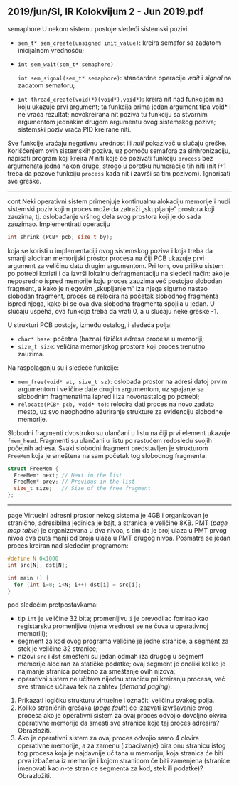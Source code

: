2019/jun/SI, IR Kolokvijum 2 - Jun 2019.pdf
--------------------------------------------------------------------------------
semaphore
U nekom sistemu postoje sledeći sistemski pozivi:

- `sem_t* sem_create(unsigned init_value)`: kreira semafor sa zadatom
inicijalnom vrednošću;
- `int sem_wait(sem_t* semaphore)`

  `int sem_signal(sem_t* semaphore)`: standardne operacije *wait* i *signal* na zadatom semaforu;
- `int thread_create(void(*)(void*),void*)`: kreira nit nad funkcijom na koju
ukazuje prvi argument; ta funkcija prima jedan argument tipa void* i ne vraća
rezultat; novokreirana nit poziva tu funkciju sa stvarnim argumentom jednakim
drugom argumentu ovog sistemskog poziva; sistemski poziv vraća PID kreirane niti.

Sve funkcije vraćaju negativnu vrednost ili *null* pokazivač u slučaju greške. Korišćenjem ovih
sistemskih poziva, uz pomoću semafora za sinhronizaciju, napisati program koji kreira *N* niti
koje  će  pozivati  funkciju `process` bez  argumenata  jedna  nakon  druge,  strogo  u  poretku
numeracije  tih  niti  (nit *i*+1  treba  da  pozove  funkciju `process` kada  nit i završi  sa  tim
pozivom). Ignorisati sve greške.

--------------------------------------------------------------------------------
cont
Neki  operativni  sistem  primenjuje  kontinualnu  alokaciju  memorije  i  nudi  sistemski  poziv
kojim proces može da zatraži „skupljanje“ prostora koji zauzima, tj. oslobađanje vršnog dela
svog prostora koji je do sada zauzimao. Implementirati operaciju
```cpp
int shrink (PCB* pcb, size_t by);
```
koja  se  koristi  u  implementaciji  ovog  sistemskog  poziva  i  koja  treba  da smanji alociran
memorijski  prostor  procesa  na  čiji  PCB  ukazuje  prvi  argument  za  veličinu  datu  drugim
argumentom. Pri tom, ovu priliku sistem po potrebi koristi i da izvrši lokalnu defragmentaciju
na  sledeći  način:  ako  je  neposredno  ispred  memorije  koju  proces  zauzima  već  postojao
slobodan  fragment,  a  kako  je njegovim  „skupljanjem“  iza  njega  sigurno  nastao  slobodan
fragment, proces se relocira na početak slobodnog fragmenta ispred njega, kako bi se ova dva
slobodna fragmenta spojila u jedan. U slučaju uspeha, ova funkcija treba da vrati 0, a u slučaju
neke greške -1.

U strukturi PCB postoje, između ostalog, i sledeća polja:

- `char* base`: početna (bazna) fizička adresa procesa u memoriji;
- `size_t size`: veličina memorijskog prostora koji proces trenutno zauzima.

Na raspolaganju su i sledeće funkcije:

- `mem_free(void* at, size_t sz)`: oslobađa prostor na adresi datoj prvim
argumentom i veličine date drugim argumentom, uz spajanje sa slobodnim
fragmenatima ispred i iza novonastalog po potrebi;
- `relocate(PCB* pcb, void* to)`: relocira dati proces na novo zadato mesto, uz svo
neophodno ažuriranje strukture za evidenciju slobodne memorije.

Slobodni fragmenti dvostruko su ulančani u listu na čiji prvi element ukazuje `fmem_head`.
Fragmenti su ulančani u listu po rastućem redosledu svojih početnih adresa. Svaki slobodni
fragment predstavljen je strukturom `FreeMem` koja je smeštena na sam početak tog slobodnog
fragmenta:
```cpp
struct FreeMem {
  FreeMem* next; // Next in the list
  FreeMem* prev; // Previous in the list
  size_t size;   // Size of the free fragment
};
```

--------------------------------------------------------------------------------
page
Virtuelni adresni prostor nekog sistema je 4GB i organizovan je stranično, adresibilna jedinica
je bajt, a stranica je veličine 8KB. PMT (*page map table*) je organizovana u dva nivoa, s tim
da je broj ulaza u PMT prvog nivoa dva puta manji od broja ulaza u PMT drugog nivoa.
Posmatra se jedan proces kreiran nad sledećim programom:
```cpp
#define N 0x1000
int src[N], dst[N];

int main () {
  for (int i=0; i<N; i++) dst[i] = src[i];
}
```
pod sledećim pretpostavkama:

- tip `int` je  veličine  32  bita;  promenljivu `i` je  prevodilac  fomirao  kao  registarsku
promenljivu (njena vrednost se ne čuva u operativnoj memoriji);
- segment za kod ovog programa veličine je jedne stranice, a segment za stek je veličine
32 stranice;
- nizovi `src` i `dst` smešteni su jedan odmah iza drugog u segment memorije alociran za
statičke  podatke;  ovaj  segment  je  onoliki  koliko  je  najmanje  stranica  potrebno  za
smeštanje ovih nizova;
- operativni sistem ne učitava nijednu stranicu pri kreiranju procesa, već sve stranice
učitava tek na zahtev (*demand paging*).

1. Prikazati logičku strukturu virtuelne i označiti veličinu svakog polja.
2. Koliko straničnih grešaka (*page fault*) će izazvati izvršavanje ovog procesa ako je
operativni  sistem  za  ovaj  proces  odvojio  dovoljno  okvira  operativne  memorije da smesti sve
stranice koje taj proces adresira? Obrazložiti.
3. Ako je operativni sistem za ovaj proces odvojio samo 4 okvira operativne memorije, a
za  zamenu  (izbacivanje)  bira  onu  stranicu  istog  tog  procesa  koja  je  najdavnije  učitana  u
memoriju, koja stranica će biti prva izbačena iz memorije i kojom stranicom će biti zamenjena
(stranice imenovati kao *n*-te stranice segmenta za kod, stek ili podatke)? Obrazložiti.
